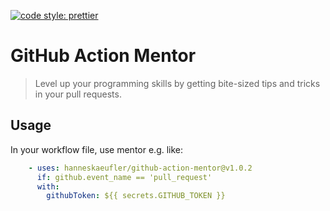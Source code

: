 [![code style: prettier](https://img.shields.io/badge/code_style-prettier-ff69b4.svg?style=flat-square)](https://github.com/prettier/prettier)

# GitHub Action Mentor

> Level up your programming skills by getting bite-sized tips and tricks in your pull requests.

## Usage

In your workflow file, use mentor e.g. like:

```yml
    - uses: hanneskaeufler/github-action-mentor@v1.0.2
      if: github.event_name == 'pull_request'
      with:
        githubToken: ${{ secrets.GITHUB_TOKEN }}
```
